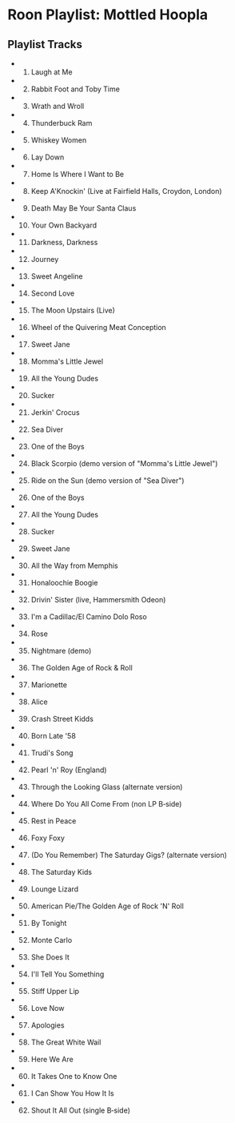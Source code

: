# Roon Playlist: Mottled Hoopla

## Playlist Tracks


- 1. Laugh at Me
- 2. Rabbit Foot and Toby Time
- 3. Wrath and Wroll
- 4. Thunderbuck Ram
- 5. Whiskey Women
- 6. Lay Down
- 7. Home Is Where I Want to Be
- 8. Keep A'Knockin' (Live at Fairfield Halls, Croydon, London)
- 9. Death May Be Your Santa Claus
- 10. Your Own Backyard
- 11. Darkness, Darkness
- 12. Journey
- 13. Sweet Angeline
- 14. Second Love
- 15. The Moon Upstairs (Live)
- 16. Wheel of the Quivering Meat Conception
- 17. Sweet Jane
- 18. Momma's Little Jewel
- 19. All the Young Dudes
- 20. Sucker
- 21. Jerkin' Crocus
- 22. Sea Diver
- 23. One of the Boys
- 24. Black Scorpio (demo version of "Momma's Little Jewel")
- 25. Ride on the Sun (demo version of "Sea Diver")
- 26. One of the Boys
- 27. All the Young Dudes
- 28. Sucker
- 29. Sweet Jane
- 30. All the Way from Memphis
- 31. Honaloochie Boogie
- 32. Drivin' Sister (live, Hammersmith Odeon)
- 33. I'm a Cadillac/El Camino Dolo Roso
- 34. Rose
- 35. Nightmare (demo)
- 36. The Golden Age of Rock & Roll
- 37. Marionette
- 38. Alice
- 39. Crash Street Kidds
- 40. Born Late '58
- 41. Trudi's Song
- 42. Pearl 'n' Roy (England)
- 43. Through the Looking Glass (alternate version)
- 44. Where Do You All Come From (non LP B‐side)
- 45. Rest in Peace
- 46. Foxy Foxy
- 47. (Do You Remember) The Saturday Gigs? (alternate version)
- 48. The Saturday Kids
- 49. Lounge Lizard
- 50. American Pie/The Golden Age of Rock 'N' Roll
- 51. By Tonight
- 52. Monte Carlo
- 53. She Does It
- 54. I'll Tell You Something
- 55. Stiff Upper Lip
- 56. Love Now
- 57. Apologies
- 58. The Great White Wail
- 59. Here We Are
- 60. It Takes One to Know One
- 61. I Can Show You How It Is
- 62. Shout It All Out (single B‐side)

